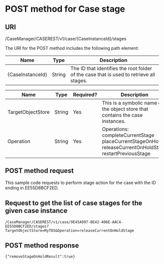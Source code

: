 # POST method for Case stage

## URI

/CaseManager/CASEREST/v1/case/{CaseInstanceId}/stages

The URI for the POST method includes the following path element:

| Name             | Type   | Description                                                                             |
|------------------|--------|-----------------------------------------------------------------------------------------|
| {CaseInstanceId} | String | The ID that identifies the root folder of the case that is used to retrieve all stages. |

| Name              | Type   | Required?   | Description                                                                                              |
|-------------------|--------|-------------|----------------------------------------------------------------------------------------------------------|
| TargetObjectStore | String | Yes         | This is a symbolic name of the object store that contains the case instances.                            |
| Operation         | String | Yes         | Operations:  completeCurrentStage placeCurrentStageOnHold releaseCurrentOnHoldStage restartPreviousStage |

## POST method request

This sample code requests
to perform stage action for the case with the ID ending in EE55D8BCF2ED.

## Request to get the list of case stages for the given case instance

```
/CaseManager/CASEREST/v1/case/9E45A997-0E42-406E-AAC4-EE55D8BCF2ED/stages?TargetObjectStore=MyTOS&Operation=releaseCurrentOnHoldStage
```

## POST method response

```
{"removeStageOnHoldResult":true}
```